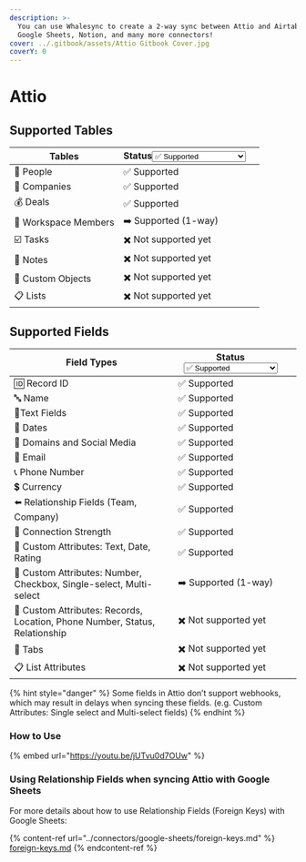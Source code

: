 ```yaml
---
description: >-
  You can use Whalesync to create a 2-way sync between Attio and Airtable,
  Google Sheets, Notion, and many more connectors!
cover: ../.gitbook/assets/Attio Gitbook Cover.jpg
coverY: 0
---
```


# Attio

## Supported Tables

<table><thead><tr><th>Tables</th><th>Status<select><option value="e06f8215296841cbb9b56300554bc898" label="✅ Supported" color="blue"></option><option value="26a18353ef33429b8325cf29bcbeeb54" label="➡️ Supported (1-way)" color="blue"></option><option value="17ee2063f0304528872db331d6c89a93" label="✅ Supported (as JSON)" color="blue"></option><option value="c915e2668c0b48a88fada9c39263f0c1" label="✖️ Not supported yet" color="blue"></option><option value="IWkvGke3mje6" label="✖️  Coming Soon!" color="blue"></option></select></th><th data-hidden></th></tr></thead><tbody><tr><td>👥 People</td><td><span data-option="e06f8215296841cbb9b56300554bc898">✅ Supported</span></td><td></td></tr><tr><td>🏢 Companies</td><td><span data-option="e06f8215296841cbb9b56300554bc898">✅ Supported</span></td><td></td></tr><tr><td><span data-gb-custom-inline data-tag="emoji" data-code="1f4b0">💰</span> Deals</td><td><span data-option="e06f8215296841cbb9b56300554bc898">✅ Supported</span></td><td></td></tr><tr><td>👤 Workspace Members</td><td><span data-option="26a18353ef33429b8325cf29bcbeeb54">➡️ Supported (1-way)</span></td><td></td></tr><tr><td>☑️ Tasks</td><td><span data-option="c915e2668c0b48a88fada9c39263f0c1">✖️ Not supported yet</span></td><td></td></tr><tr><td>📝 Notes</td><td><span data-option="c915e2668c0b48a88fada9c39263f0c1">✖️ Not supported yet</span></td><td></td></tr><tr><td><span data-gb-custom-inline data-tag="emoji" data-code="1f6d1">🛑</span> Custom Objects</td><td><span data-option="c915e2668c0b48a88fada9c39263f0c1">✖️ Not supported yet</span></td><td></td></tr><tr><td>📋 Lists</td><td><span data-option="c915e2668c0b48a88fada9c39263f0c1">✖️ Not supported yet</span></td><td></td></tr></tbody></table>

## Supported Fields

<table><thead><tr><th>Field Types</th><th>Status<select><option value="e06f8215296841cbb9b56300554bc898" label="✅ Supported" color="blue"></option><option value="26a18353ef33429b8325cf29bcbeeb54" label="➡️ Supported (1-way)" color="blue"></option><option value="17ee2063f0304528872db331d6c89a93" label="✅ Supported (as JSON)" color="blue"></option><option value="c915e2668c0b48a88fada9c39263f0c1" label="✖️ Not supported yet" color="blue"></option></select></th><th data-hidden></th></tr></thead><tbody><tr><td><span data-gb-custom-inline data-tag="emoji" data-code="1f194">🆔</span> Record ID</td><td><span data-option="e06f8215296841cbb9b56300554bc898">✅ Supported</span></td><td></td></tr><tr><td><span data-gb-custom-inline data-tag="emoji" data-code="1f524">🔤</span> Name </td><td><span data-option="e06f8215296841cbb9b56300554bc898">✅ Supported</span></td><td></td></tr><tr><td><span data-gb-custom-inline data-tag="emoji" data-code="1f4c4">📄</span>Text Fields</td><td><span data-option="e06f8215296841cbb9b56300554bc898">✅ Supported</span></td><td></td></tr><tr><td><span data-gb-custom-inline data-tag="emoji" data-code="1f4c5">📅</span> Dates</td><td><span data-option="e06f8215296841cbb9b56300554bc898">✅ Supported</span></td><td></td></tr><tr><td><span data-gb-custom-inline data-tag="emoji" data-code="1f517">🔗</span> Domains and Social Media</td><td><span data-option="e06f8215296841cbb9b56300554bc898">✅ Supported</span></td><td></td></tr><tr><td><span data-gb-custom-inline data-tag="emoji" data-code="1f4e7">📧</span> Email</td><td><span data-option="e06f8215296841cbb9b56300554bc898">✅ Supported</span></td><td></td></tr><tr><td><span data-gb-custom-inline data-tag="emoji" data-code="1f4de">📞</span> Phone Number</td><td><span data-option="e06f8215296841cbb9b56300554bc898">✅ Supported</span></td><td></td></tr><tr><td><span data-gb-custom-inline data-tag="emoji" data-code="1f4b2">💲</span> Currency</td><td><span data-option="e06f8215296841cbb9b56300554bc898">✅ Supported</span></td><td></td></tr><tr><td><span data-gb-custom-inline data-tag="emoji" data-code="2b05">⬅️</span> Relationship Fields (Team, Company)</td><td><span data-option="e06f8215296841cbb9b56300554bc898">✅ Supported</span></td><td></td></tr><tr><td><span data-gb-custom-inline data-tag="emoji" data-code="1f4aa">💪</span> Connection Strength </td><td><span data-option="e06f8215296841cbb9b56300554bc898">✅ Supported</span></td><td></td></tr><tr><td><span data-gb-custom-inline data-tag="emoji" data-code="1f4cf">📏</span> Custom Attributes: Text, Date, Rating</td><td><span data-option="e06f8215296841cbb9b56300554bc898">✅ Supported</span></td><td></td></tr><tr><td><span data-gb-custom-inline data-tag="emoji" data-code="1f4d0">📐</span> Custom Attributes: Number, Checkbox, Single-select, Multi-select</td><td><span data-option="26a18353ef33429b8325cf29bcbeeb54">➡️ Supported (1-way)</span></td><td></td></tr><tr><td><span data-gb-custom-inline data-tag="emoji" data-code="1f6d1">🛑</span> Custom Attributes: Records, Location, Phone Number, Status, Relationship</td><td><span data-option="c915e2668c0b48a88fada9c39263f0c1">✖️ Not supported yet</span></td><td></td></tr><tr><td><span data-gb-custom-inline data-tag="emoji" data-code="1f4d1">📑</span> Tabs</td><td><span data-option="c915e2668c0b48a88fada9c39263f0c1">✖️ Not supported yet</span></td><td></td></tr><tr><td>📋 List Attributes</td><td><span data-option="c915e2668c0b48a88fada9c39263f0c1">✖️ Not supported yet</span></td><td></td></tr></tbody></table>

{% hint style="danger" %}
Some fields in Attio don’t support webhooks, which may result in delays when syncing these fields. (e.g. Custom Attributes: Single select and Multi-select fields)
{% endhint %}

### How to Use

{% embed url="https://youtu.be/jUTvu0d7OUw" %}

### Using Relationship Fields when syncing Attio with Google Sheets

For more details about how to use Relationship Fields (Foreign Keys) with Google Sheets:

{% content-ref url="../connectors/google-sheets/foreign-keys.md" %}
[foreign-keys.md](../connectors/google-sheets/foreign-keys.md)
{% endcontent-ref %}
